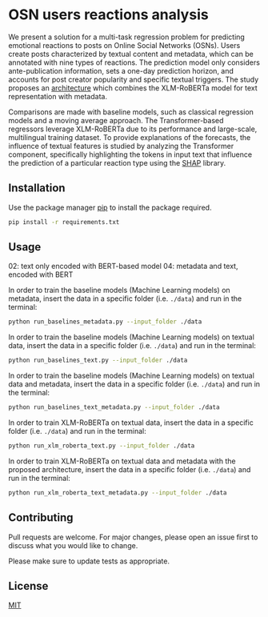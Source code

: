 # OSN users reactions analysis

We present a solution for a multi-task regression problem for predicting emotional reactions to posts on Online Social Networks (OSNs). 
Users create posts characterized by textual content and metadata, which can be annotated with nine types of reactions. The prediction model only considers ante-publication information, sets a one-day prediction horizon, and accounts for post creator popularity and specific textual triggers. The study proposes an [architecture](https://github.com/irenebenedetto/social-reactions-predictions/blob/main/imgs/model.pdf) which combines the XLM-RoBERTa model for text representation with metadata. 

Comparisons are made with baseline models, such as classical regression models and a moving average approach. The Transformer-based regressors leverage XLM-RoBERTa due to its performance and large-scale, multilingual training dataset. To provide explanations of the forecasts, the influence of textual features is studied by analyzing the Transformer component, specifically highlighting the tokens in input text that influence the prediction of a particular reaction type using the [SHAP](https://github.com/irenebenedetto/social-reactions-predictions/blob/main/imgs/featuresimportance_shap.pdf) library.



## Installation

Use the package manager [pip](https://pip.pypa.io/en/stable/) to install the package required.

```bash
pip install -r requirements.txt
```

## Usage


02: text only encoded with BERT-based model
04: metadata and text, encoded with BERT

In order to train the baseline models (Machine Learning models) on metadata, insert the data in a specific folder (i.e. `./data`) and run in the terminal:
```bash
python run_baselines_metadata.py --input_folder ./data
```

In order to train the baseline models (Machine Learning models) on textual data, insert the data in a specific folder (i.e. `./data`) and run in the terminal:
```bash
python run_baselines_text.py --input_folder ./data
```

In order to train the baseline models (Machine Learning models) on textual data and metadata, insert the data in a specific folder (i.e. `./data`) and run in the terminal:
```bash
python run_baselines_text_metadata.py --input_folder ./data
```

In order to train XLM-RoBERTa on textual data, insert the data in a specific folder (i.e. `./data`) and run in the terminal:
```bash
python run_xlm_roberta_text.py --input_folder ./data
```

In order to train XLM-RoBERTa on textual data and metadata with the proposed architecture, insert the data in a specific folder (i.e. `./data`) and run in the terminal:
```bash
python run_xlm_roberta_text_metadata.py --input_folder ./data
```



## Contributing

Pull requests are welcome. For major changes, please open an issue first
to discuss what you would like to change.

Please make sure to update tests as appropriate.

## License

[MIT](https://choosealicense.com/licenses/mit/)
